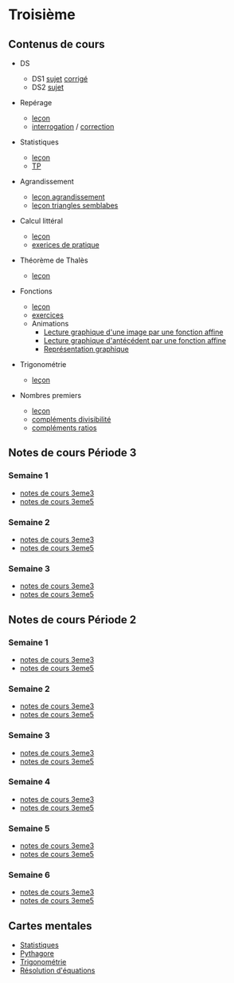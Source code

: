 # Troisième 

## Contenus de cours 
- DS
    - DS1 [sujet](./3eme/ds/t-ds1.pdf) [corrigé](./3eme/ds/t-ds1.pdf)
    - DS2 [sujet](./3eme/ds/t-ds2.pdf)


- Repérage
    - [leçon](./3eme/ch1/t-ch1-reperage-cours.pdf)
    - [interrogation](./3eme/ch1/t-ch1-reperage-ds.pdf) / [correction](./3eme/ch1/t-ch1-reperage-ds-correction.pdf)

- Statistiques
    - [leçon](./3eme/ch2/t-ch2-statistiques-cours.pdf)
    - [TP](./3eme/t-ch2-statistiques-tp.pdf)

- Agrandissement
    - [leçon agrandissement](./3eme/ch3/t-ch3-agrandissement-cours.pdf)
    - [leçon triangles semblabes](./3eme/ch3/t-ch3-semblables-cours.pdf)
    
- Calcul littéral
    - [leçon](./3eme/ch4/t-ch4-litteral-cours.pdf)
    - [exerices de pratique](./3eme/ch4/t-ch4-litteral-exercices-distrib.pdf)
    
- Théorème de Thalès 
    - [leçon](./3eme/ch5/t-ch5-thales-cours.pdf)

- Fonctions
    - [leçon](./3eme/ch6/t-ch6-fonctions-cours.pdf)
    - [exercices](./3eme/ch6/t-ch6-fonctions-exercices.pdf)
    - Animations 
        - [Lecture graphique d'une image par une fonction affine](https://instrumenpoche.sesamath.net/iep/figures_html/scr_iep_102.html)
        - [Lecture graphique d'antécédent par une fonction affine](https://instrumenpoche.sesamath.net/iep/figures_html/scr_iep_101.html)
        - [Représentation graphique](https://instrumenpoche.sesamath.net/iep/figures_html/scr_iep_100.html)
        
- Trigonométrie
    - [leçon](3eme/ch7/t-ch7-trigonometrie-cours.pdf)
        
- Nombres premiers 
    - [leçon](3eme/ch8/t-ch8-nombres-premiers-cours.pdf)       
    - [compléments divisibilité](3eme/ch8/t-ch8-nombres-premiers-complement-divisibilite.pdf)
    - [compléments ratios](3eme/ch8/t-ch8-nombres-premiers-complement-ratios.pdf)
   
## Notes de cours Période 3
### Semaine 1

- [notes de cours 3eme3](./3eme/notes-cours/3eme3-periode3-sem1.pdf)
- [notes de cours 3eme5](./3eme/notes-cours/3eme5-periode3-sem1.pdf)

### Semaine 2

- [notes de cours 3eme3](./3eme/notes-cours/3eme3-periode3-sem2.pdf)
- [notes de cours 3eme5](./3eme/notes-cours/3eme5-periode3-sem2.pdf)

### Semaine 3

- [notes de cours 3eme3](./3eme/notes-cours/3eme3-periode3-sem3.pdf)
- [notes de cours 3eme5](./3eme/notes-cours/3eme5-periode3-sem3.pdf)


## Notes de cours Période 2
### Semaine 1

- [notes de cours 3eme3](./3eme/notes-cours/3eme3-periode2-sem1.pdf)
- [notes de cours 3eme5](./3eme/notes-cours/3eme5-periode2-sem1.pdf)

### Semaine 2    

- [notes de cours 3eme3](./3eme/notes-cours/3eme3-periode2-sem2.pdf)
- [notes de cours 3eme5](./3eme/notes-cours/3eme5-periode2-sem2.pdf)   
 
### Semaine 3

- [notes de cours 3eme3](./3eme/notes-cours/3eme3-periode2-sem3.pdf)
- [notes de cours 3eme5](./3eme/notes-cours/3eme5-periode2-sem3.pdf)  
 
### Semaine 4

- [notes de cours 3eme3](./3eme/notes-cours/3eme3-periode2-sem4.pdf)
- [notes de cours 3eme5](./3eme/notes-cours/3eme5-periode2-sem4.pdf) 

### Semaine 5

- [notes de cours 3eme3](./3eme/notes-cours/3eme3-periode2-sem5.pdf)
- [notes de cours 3eme5](./3eme/notes-cours/3eme5-periode2-sem5.pdf) 
 
### Semaine 6

- [notes de cours 3eme3](./3eme/notes-cours/3eme3-periode2-sem6.pdf)
- [notes de cours 3eme5](./3eme/notes-cours/3eme5-periode2-sem6.pdf) 

## Cartes mentales

- [Statistiques](./3eme/cartes/t-carte-statistiques.pdf)
- [Pythagore](./3eme/cartes/t-carte-pythagore.pdf)
- [Trigonométrie](./3eme/cartes/t-carte-trigonometrie.pdf)
- [Résolution d'équations](./3eme/cartes/t-carte-equations.pdf)
